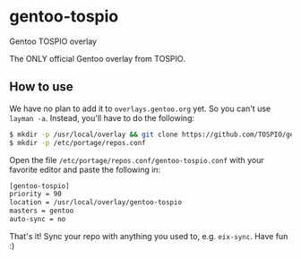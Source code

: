 # gentoo-tospio
Gentoo TOSPIO overlay

The ONLY official Gentoo overlay from TOSPIO.

## How to use
We have no plan to add it to ``overlays.gentoo.org`` yet. So you can't use ``layman -a``.
Instead, you'll have to do the following:
```bash
$ mkdir -p /usr/local/overlay && git clone https://github.com/TOSPIO/gentoo-tospio.git /usr/local/overlay
$ mkdir -p /etc/portage/repos.conf
```
Open the file ``/etc/portage/repos.conf/gentoo-tospio.conf`` with your favorite editor and paste the following in:
```bash
[gentoo-tospio]
priority = 90
location = /usr/local/overlay/gentoo-tospio
masters = gentoo
auto-sync = no
```

That's it! Sync your repo with anything you used to, e.g. ``eix-sync``. Have fun :)
